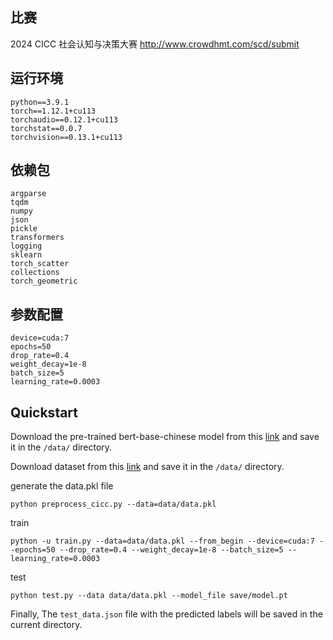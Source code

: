 ## 比赛
2024 CICC 社会认知与决策大赛
http://www.crowdhmt.com/scd/submit

## 运行环境
```
python==3.9.1
torch==1.12.1+cu113
torchaudio==0.12.1+cu113
torchstat==0.0.7
torchvision==0.13.1+cu113
```
## 依赖包
```
argparse
tqdm
numpy
json
pickle
transformers
logging
sklearn
torch_scatter
collections
torch_geometric
```
## 参数配置
```
device=cuda:7 
epochs=50 
drop_rate=0.4 
weight_decay=1e-8 
batch_size=5 
learning_rate=0.0003
```
## Quickstart
Download the pre-trained bert-base-chinese model from this [link](https://huggingface.co/google-bert/bert-base-chinese/tree/main) and save it in the `/data/` directory.

Download dataset from this [link](https://pan.baidu.com/s/1KhaexKzVHKb9calgo8_BLA?pwd=ma6q#list/path=%2F) and save it in the `/data/` directory.

generate the data.pkl file
```
python preprocess_cicc.py --data=data/data.pkl 
```




train
```
python -u train.py --data=data/data.pkl --from_begin --device=cuda:7 --epochs=50 --drop_rate=0.4 --weight_decay=1e-8 --batch_size=5 --learning_rate=0.0003
```



test
```
python test.py --data data/data.pkl --model_file save/model.pt
```



Finally, The `test_data.json` file with the predicted labels will be saved in the current directory.

